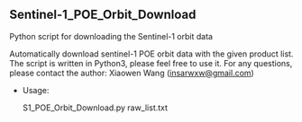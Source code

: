 ## Sentinel-1_POE_Orbit_Download

Python script for downloading the Sentinel-1 orbit data

Automatically download sentinel-1 POE orbit data with the given product list.
The script is written in Python3, please feel free to use it. 
For any questions, please contact the author: Xiaowen Wang (insarwxw@gmail.com) 

- Usage:

  S1_POE_Orbit_Download.py raw_list.txt
